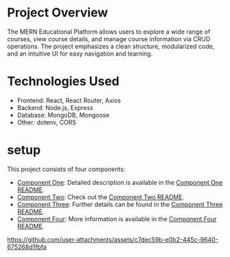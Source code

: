 # Project Overview

The MERN Educational Platform allows users to explore a wide range of courses, view course details, and manage course information via CRUD operations.
The project emphasizes a clean structure, modularized code, and an intuitive UI for easy navigation and learning.

# Technologies Used

 * Frontend: React, React Router, Axios
 * Backend: Node.js, Express
 * Database: MongoDB, Mongoose
 * Other: dotenv, CORS

# setup


This project consists of four components:

- [Component One](#component-one): Detailed description is available in the [Component One README](./Component1/README.md).
- [Component Two](#component-two): Check out the [Component Two README](./Component2/README.md).
- [Component Three](#component-three): Further details can be found in the [Component Three README](./Component3/README.md).
- [Component Four](#component-four): More information is available in the [Component Four README](./Component4/README.md).
  



https://github.com/user-attachments/assets/c7dec59b-e0b2-445c-9640-675268d1fbfa


